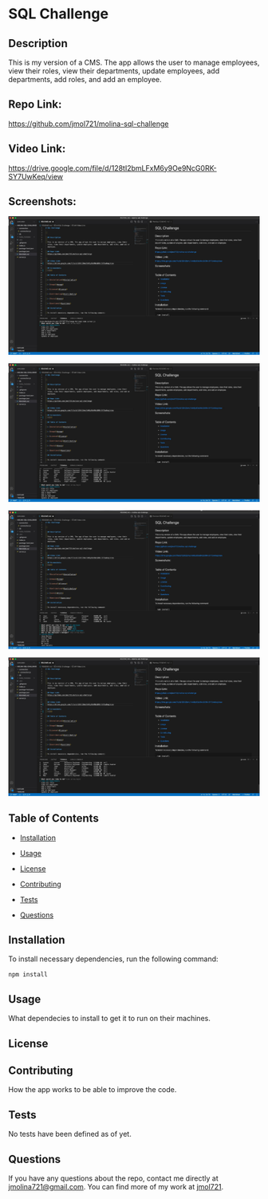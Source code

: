 # SQL Challenge

  

  ## Description
  
  This is my version of a CMS. The app allows the user to manage employees, view their roles, view their departments, update employees, add departments, add roles, and add an employee.

  ## Repo Link:
  https://github.com/jmol721/molina-sql-challenge

  
  ## Video Link:
  https://drive.google.com/file/d/128tI2bmLFxM6y9Oe9NcG0RK-SY7UwKeq/view

  ## Screenshots:
  ![](./assets/SQL1.jpg)

  ![](./assets/SQL2.jpg)

  ![](./assets/SQL3.jpg)

  ![](./assets/SQL4.jpg)

  ## Table of Contents

  * [Installation](#installation)

  * [Usage](#usage)

  * [License](#license)

  * [Contributing](#contributing)

  * [Tests](#tests)

  * [Questions](#questions)

  ## Installation

  To install necessary dependencies, run the following command:

  ```
  npm install
  ```
  
  ## Usage

  What dependecies to install to get it to run on their machines.

  ## License

  

  ## Contributing

  How the app works to be able to improve the code.

  ## Tests

  No tests have been defined as of yet.

  ## Questions

  If you have any questions about the repo, contact me directly at jmolina721@gmail.com. You can find more of my work at [jmol721](https://github.com/jmol721/).

